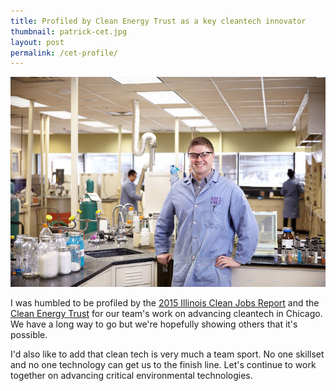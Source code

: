 ```yaml
---
title: Profiled by Clean Energy Trust as a key cleantech innovator
thumbnail: patrick-cet.jpg
layout: post
permalink: /cet-profile/
---
```


![](/assets/2015-04-15-cet-profile/patrick-cet.jpg)

I was humbled to be profiled by the [2015 Illinois Clean Jobs Report](https://web.archive.org/web/20150908153555/http://www.cleanjobsillinois.com/2015/) and the [Clean Energy Trust](https://www.builtinchicago.org/2015/04/15/northwestern-born-startups-score-half-available-funding-clean-energy-challenge) for our team's work on advancing cleantech in Chicago. We have a long way to go but we're hopefully showing others that it's possible.

I'd also like to add that clean tech is very much a team sport. No one skillset and no one technology can get us to the finish line. Let's continue to work together on advancing critical environmental technologies.
